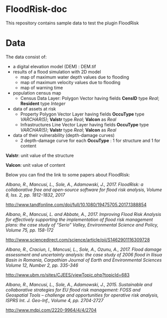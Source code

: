 # FloodRisk-doc
This repository contains sample data to test the plugin FloodRisk
# Data
The data consist of:
- a digital elevation model (DEM) : DEM.tif
- results of a flood simulation with 2D model
  - map of maximum water depth values due to flooding
  - map of maximum velocity values due to flooding
  - map of warning time
- population census map
  - Census Data Layer: Polygon Vector having fields **CensID** type *Real*; **Resident** type *Integer*
- data of assets at risk
  - Property Polygon Vector Layer having fields **OccuType** type *VARCHAR(5)*; **Valstr** type *Real*; **Valcon** as *Real*
  - Infrastructures Line Vector Layer having fields **OccuType** type *VARCHAR(5)*; **Valstr** type *Real*; **Valcon** as *Real*
- data of their vulnerability (depth-damage curves)
  - 2 depth-damage curve for each **OccuType** : 1 for structure and 1 for content

**Valstr**: unit value of the structure

**Valcon**: unit value of content

Below you can find the link to some papers about FloodRisk:

*Albano, R., Mancusi, L., Sole, A., Adamowski, J., 2017. FloodRisk: a collaborative free and open-source software for flood risk analysis, Volume 8, Iss. 2, pp. 1812-1832, 2017*

http://www.tandfonline.com/doi/full/10.1080/19475705.2017.1388854

*Albano, R., Mancusi, L. and Abbate, A., 2017. Improving Flood Risk Analysis for effectively supporting the implementation of flood risk management plans: the case study of “Serio” Valley, Environmental Science and Policy, Volume 75, pp. 158-172*

http://www.sciencedirect.com/science/article/pii/S1462901116309728
 
*Albano, R., Craciun, I., Mancusi, L., Sole, A., Ozunu, A., 2017. Flood damage assessment and uncertainty analysis: the case study of 2006 flood in Ilisua Basin in Romania, Carpathian Journal of Earth and Environmental Sciences Volume 12, Number 2, pp. 335-346*

http://www.ubm.ro/sites/CJEES/viewTopic.php?topicId=683
 
*Albano, R., Mancusi, L., Sole, A., Adamowski, J., 2015. Sustainable and collaborative strategies for EU flood risk management: FOSS and Geospatial Tools – challenge and opportunities for operative risk analysis, ISPRS Int. J. Geo-Inf., Volume 4, pp. 2704-2727*

http://www.mdpi.com/2220-9964/4/4/2704
 
